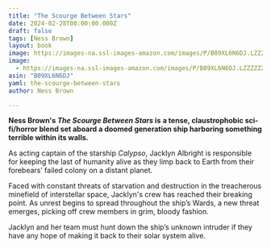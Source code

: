 ```yaml
---
title: "The Scourge Between Stars"
date: 2024-02-28T00:00:00.000Z
draft: false
tags: [Ness Brown]
layout: book
image: https://images-na.ssl-images-amazon.com/images/P/B09XL6N6DJ.LZZZZZZZ.jpg
image: 
  - https://images-na.ssl-images-amazon.com/images/P/B09XL6N6DJ.LZZZZZZZ.jpg
asin: "B09XL6N6DJ"
yaml: the-scourge-between-stars
author: Ness Brown

---
```


**Ness Brown's *The Scourge Between Stars* is** **a tense, claustrophobic sci-fi/horror blend set aboard a doomed generation ship harboring something terrible within its walls.**   
  
As acting captain of the starship *Calypso*, Jacklyn Albright is responsible for keeping the last of humanity alive as they limp back to Earth from their forebears’ failed colony on a distant planet.  
  
Faced with constant threats of starvation and destruction in the treacherous minefield of interstellar space, Jacklyn's crew has reached their breaking point. As unrest begins to spread throughout the ship’s Wards, a new threat emerges, picking off crew members in grim, bloody fashion.  
  
Jacklyn and her team must hunt down the ship’s unknown intruder if they have any hope of making it back to their solar system alive.